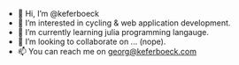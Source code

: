 - 👋 Hi, I’m @keferboeck
- 👀 I’m interested in cycling & web application development.
- 🌱 I’m currently learning julia programming langauge.
- 💞️ I’m looking to collaborate on ... (nope).
- 📫 You can reach me on georg@keferboeck.com

<!---
keferboeck/keferboeck is a ✨ special ✨ repository because its `README.md` (this file) appears on your GitHub profile.
You can click the Preview link to take a look at your changes.
--->
